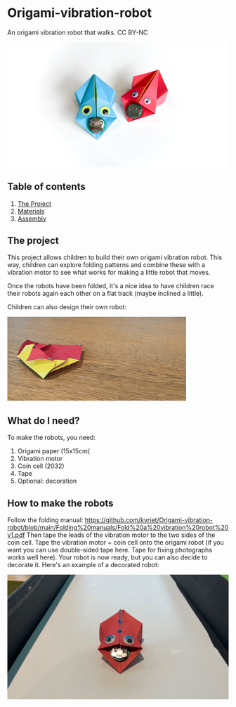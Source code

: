# Origami-vibration-robot
 An origami vibration robot that walks.
 CC BY-NC

![Robot](https://github.com/kvriet/Origami-vibration-robot/blob/main/Photos/Origami%20Vibration%20Robots%20small.png?raw=true)

 ## Table of contents

1. [The Project](#project)
2. [Materials](#materials)
3. [Assembly](#assembly)

## The project <a name="project"></a>
This project allows children to build their own origami vibration robot. This way, children can explore folding patterns and combine these with a vibration motor to see what works for making a little robot that moves.

Once the robots have been folded, it's a nice idea to have children race their robots again each other on a flat track (maybe inclined a little).

Children can also design their own robot:

![Robot walking](https://github.com/kvriet/Origami-vibration-robot/blob/main/Photos/creative%20robot%20walking.gif?raw=true)

## What do I need? <a name="materials"></a>
To make the robots, you need:

1. Origami paper (15x15cm(
2. Vibration motor
3. Coin cell (2032)
4. Tape
5. Optional: decoration

## How to make the robots <a name="assembly"></a>

Follow the folding manual: https://github.com/kvriet/Origami-vibration-robot/blob/main/Folding%20manuals/Fold%20a%20vibration%20robot%20v1.pdf
Then tape the leads of the vibration motor to the two sides of the coin cell. Tape the vibration motor + coin cell onto the origami robot (if you want you can use double-sided tape here. Tape for fixing photographs works well here).
Your robot is now ready, but you can also decide to decorate it. Here's an example of a decorated robot:

![Robot decorated](https://github.com/kvriet/Origami-vibration-robot/blob/main/Photos/example%20robot%20small.jpg?raw=true)
